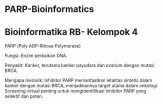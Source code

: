 # PARP-Bioinformatics
# Bioinformatika RB- Kelompok 4


PARP (Poly ADP-Ribose Polymerase)

Fungsi: Enzim perbaikan DNA.

Penyakit: Kanker, terutama kanker payudara dan ovarium dengan mutasi BRCA.

Mengapa menarik: Inhibitor PARP memanfaatkan letalitas sintetis dalam kanker dengan mutasi BRCA, menjadikannya target utama dalam onkologi. Screening virtual penting untuk mengidentifikasi inhibitor PARP yang selektif dan poten.
